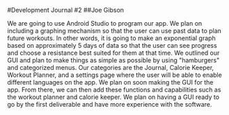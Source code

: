 #Development Journal #2
##Joe Gibson

We are going to use Android Studio to program our app. We plan on including a graphing mechanism so that the user can use past data to plan future workouts. In other words, it is going to make an exponential graph based on approximately 5 days of data so that the user can see progress and choose a resistance best suited for them at that time. We outlined our GUI and plan to make things as simple as possible by using "hamburgers" and categorized menus. Our categories are the Journal, Calorie Keeper, Workout Planner, and a settings page where the user will be able to enable different languages on the app. We plan on soon making the GUI for the app. From there, we can then add these functions and capabilities such as the workout planner and calorie keeper. We plan on having a GUI ready to go by the first deliverable and have more experience with the software.